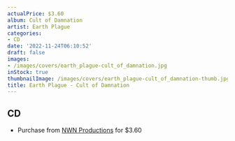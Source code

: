 ```yaml
---
actualPrice: $3.60
album: Cult of Damnation
artist: Earth Plague
categories:
- CD
date: '2022-11-24T06:10:52'
draft: false
images:
- /images/covers/earth_plague-cult_of_damnation.jpg
inStock: true
thumbnailImage: /images/covers/earth_plague-cult_of_damnation-thumb.jpg
title: Earth Plague - Cult of Damnation
---
```


## CD
* Purchase from [NWN Productions](http://shop.nwnprod.com/index.php?route=product/product&path=93&product_id=1530&sort=pd.name&order=ASC) for $3.60
